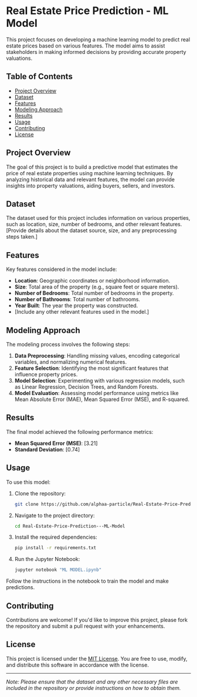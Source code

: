 # Real Estate Price Prediction - ML Model

This project focuses on developing a machine learning model to predict real estate prices based on various features. The model aims to assist stakeholders in making informed decisions by providing accurate property valuations.

## Table of Contents

- [Project Overview](#project-overview)
- [Dataset](#dataset)
- [Features](#features)
- [Modeling Approach](#modeling-approach)
- [Results](#results)
- [Usage](#usage)
- [Contributing](#contributing)
- [License](#license)

## Project Overview

The goal of this project is to build a predictive model that estimates the price of real estate properties using machine learning techniques. By analyzing historical data and relevant features, the model can provide insights into property valuations, aiding buyers, sellers, and investors.

## Dataset

The dataset used for this project includes information on various properties, such as location, size, number of bedrooms, and other relevant features. [Provide details about the dataset source, size, and any preprocessing steps taken.]

## Features

Key features considered in the model include:

- **Location**: Geographic coordinates or neighborhood information.
- **Size**: Total area of the property (e.g., square feet or square meters).
- **Number of Bedrooms**: Total number of bedrooms in the property.
- **Number of Bathrooms**: Total number of bathrooms.
- **Year Built**: The year the property was constructed.
- [Include any other relevant features used in the model.]

## Modeling Approach

The modeling process involves the following steps:

1. **Data Preprocessing**: Handling missing values, encoding categorical variables, and normalizing numerical features.
2. **Feature Selection**: Identifying the most significant features that influence property prices.
3. **Model Selection**: Experimenting with various regression models, such as Linear Regression, Decision Trees, and Random Forests.
4. **Model Evaluation**: Assessing model performance using metrics like Mean Absolute Error (MAE), Mean Squared Error (MSE), and R-squared.

## Results

The final model achieved the following performance metrics:

- **Mean Squared Error (MSE)**: [3.21]
- **Standard Deviation**: [0.74]


## Usage

To use this model:

1. Clone the repository:
   ```bash
   git clone https://github.com/alphaa-particle/Real-Estate-Price-Prediction---ML-Model.git
   ```
2. Navigate to the project directory:
   ```bash
   cd Real-Estate-Price-Prediction---ML-Model
   ```
3. Install the required dependencies:
   ```bash
   pip install -r requirements.txt
   ```
4. Run the Jupyter Notebook:
   ```bash
   jupyter notebook "ML MODEL.ipynb"
   ```

Follow the instructions in the notebook to train the model and make predictions.

## Contributing

Contributions are welcome! If you'd like to improve this project, please fork the repository and submit a pull request with your enhancements.

## License

This project is licensed under the [MIT License](LICENSE). You are free to use, modify, and distribute this software in accordance with the license.

---

*Note: Please ensure that the dataset and any other necessary files are included in the repository or provide instructions on how to obtain them.*
